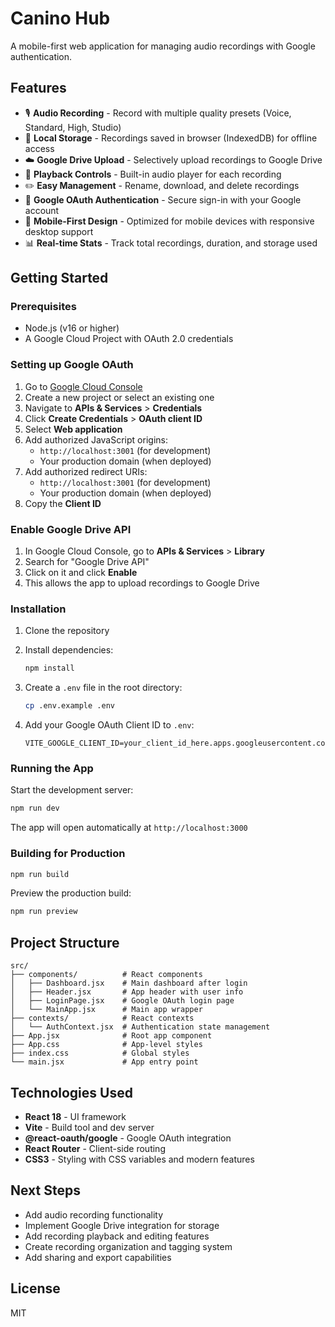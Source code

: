 # Canino Hub

A mobile-first web application for managing audio recordings with Google authentication.

## Features

- 🎙️ **Audio Recording** - Record with multiple quality presets (Voice, Standard, High, Studio)
- 💾 **Local Storage** - Recordings saved in browser (IndexedDB) for offline access
- ☁️ **Google Drive Upload** - Selectively upload recordings to Google Drive
- 🎵 **Playback Controls** - Built-in audio player for each recording
- ✏️ **Easy Management** - Rename, download, and delete recordings
- 🔐 **Google OAuth Authentication** - Secure sign-in with your Google account
- 📱 **Mobile-First Design** - Optimized for mobile devices with responsive desktop support
- 📊 **Real-time Stats** - Track total recordings, duration, and storage used

## Getting Started

### Prerequisites

- Node.js (v16 or higher)
- A Google Cloud Project with OAuth 2.0 credentials

### Setting up Google OAuth

1. Go to [Google Cloud Console](https://console.cloud.google.com/)
2. Create a new project or select an existing one
3. Navigate to **APIs & Services** > **Credentials**
4. Click **Create Credentials** > **OAuth client ID**
5. Select **Web application**
6. Add authorized JavaScript origins:
   - `http://localhost:3001` (for development)
   - Your production domain (when deployed)
7. Add authorized redirect URIs:
   - `http://localhost:3001` (for development)
   - Your production domain (when deployed)
8. Copy the **Client ID**

### Enable Google Drive API

1. In Google Cloud Console, go to **APIs & Services** > **Library**
2. Search for "Google Drive API"
3. Click on it and click **Enable**
4. This allows the app to upload recordings to Google Drive

### Installation

1. Clone the repository
2. Install dependencies:
   ```bash
   npm install
   ```

3. Create a `.env` file in the root directory:
   ```bash
   cp .env.example .env
   ```

4. Add your Google OAuth Client ID to `.env`:
   ```
   VITE_GOOGLE_CLIENT_ID=your_client_id_here.apps.googleusercontent.com
   ```

### Running the App

Start the development server:
```bash
npm run dev
```

The app will open automatically at `http://localhost:3000`

### Building for Production

```bash
npm run build
```

Preview the production build:
```bash
npm run preview
```

## Project Structure

```
src/
├── components/          # React components
│   ├── Dashboard.jsx    # Main dashboard after login
│   ├── Header.jsx       # App header with user info
│   ├── LoginPage.jsx    # Google OAuth login page
│   └── MainApp.jsx      # Main app wrapper
├── contexts/            # React contexts
│   └── AuthContext.jsx  # Authentication state management
├── App.jsx              # Root app component
├── App.css              # App-level styles
├── index.css            # Global styles
└── main.jsx             # App entry point
```

## Technologies Used

- **React 18** - UI framework
- **Vite** - Build tool and dev server
- **@react-oauth/google** - Google OAuth integration
- **React Router** - Client-side routing
- **CSS3** - Styling with CSS variables and modern features

## Next Steps

- Add audio recording functionality
- Implement Google Drive integration for storage
- Add recording playback and editing features
- Create recording organization and tagging system
- Add sharing and export capabilities

## License

MIT

